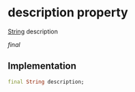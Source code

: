 


# description property






[String](https://api.flutter.dev/flutter/dart-core/String-class.html) description
  
_final_






## Implementation

```dart
final String description;


```







